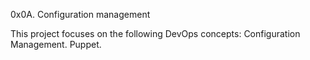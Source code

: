 0x0A. Configuration management

This project focuses on the following DevOps concepts:
Configuration Management.
Puppet.

